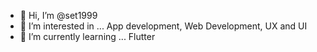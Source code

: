 - 👋 Hi, I’m @set1999
- 👀 I’m interested in ... App development, Web Development, UX and UI
- 🌱 I’m currently learning ... Flutter

<!---
set1999/set1999 is a ✨ special ✨ repository because its `README.md` (this file) appears on your GitHub profile.
You can click the Preview link to take a look at your changes.
--->
